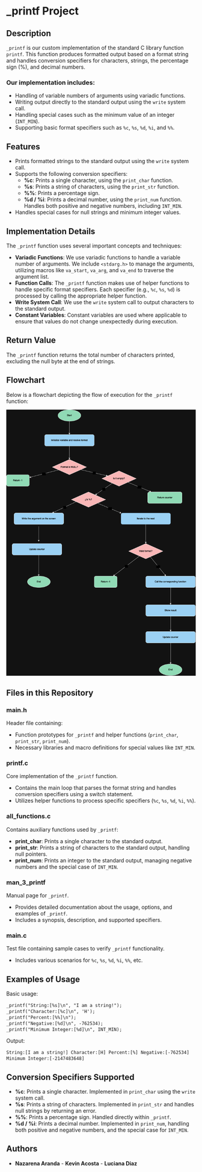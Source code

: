 # _printf Project

## Description

`_printf` is our custom implementation of the standard C library function `printf`. This function produces formatted output based on a format string and handles conversion specifiers for characters, strings, the percentage sign (%), and decimal numbers.

### Our implementation includes:
- Handling of variable numbers of arguments using variadic functions.
- Writing output directly to the standard output using the `write` system call.
- Handling special cases such as the minimum value of an integer (`INT_MIN`).
- Supporting basic format specifiers such as `%c`, `%s`, `%d`, `%i`, and `%%`.

## Features

- Prints formatted strings to the standard output using the `write` system call.
- Supports the following conversion specifiers:
  - **%c**: Prints a single character, using the `print_char` function.
  - **%s**: Prints a string of characters, using the `print_str` function.
  - **%%**: Prints a percentage sign.
  - **%d / %i**: Prints a decimal number, using the `print_num` function. Handles both positive and negative numbers, including `INT_MIN`.
- Handles special cases for null strings and minimum integer values.


## Implementation Details

The `_printf` function uses several important concepts and techniques:

- **Variadic Functions**: We use variadic functions to handle a variable number of arguments. We include `<stdarg.h>` to manage the arguments, utilizing macros like `va_start`, `va_arg`, and `va_end` to traverse the argument list.
- **Function Calls**: The `_printf` function makes use of helper functions to handle specific format specifiers. Each specifier (e.g., `%c`, `%s`, `%d`) is processed by calling the appropriate helper function.
- **Write System Call**: We use the `write` system call to output characters to the standard output.
- **Constant Variables**: Constant variables are used where applicable to ensure that values do not change unexpectedly during execution.

## Return Value

The `_printf` function returns the total number of characters printed, excluding the null byte at the end of strings.

## Flowchart

Below is a flowchart depicting the flow of execution for the `_printf` function:

![Flowchart](https://github.com/nazarena-aranda/Images/blob/main/FlowchartPrintf.drawio.png?raw=true)

## Files in this Repository

### main.h
Header file containing:
- Function prototypes for `_printf` and helper functions (`print_char`, `print_str`, `print_num`).
- Necessary libraries and macro definitions for special values like `INT_MIN`.

### printf.c
Core implementation of the `_printf` function.
- Contains the main loop that parses the format string and handles conversion specifiers using a switch statement.
- Utilizes helper functions to process specific specifiers (`%c`, `%s`, `%d`, `%i`, `%%`).

### all_functions.c
Contains auxiliary functions used by `_printf`:
- **print_char**: Prints a single character to the standard output.
- **print_str**: Prints a string of characters to the standard output, handling null pointers.
- **print_num**: Prints an integer to the standard output, managing negative numbers and the special case of `INT_MIN`.

### man_3_printf
Manual page for `_printf`.
- Provides detailed documentation about the usage, options, and examples of `_printf`.
- Includes a synopsis, description, and supported specifiers.

### main.c
Test file containing sample cases to verify `_printf` functionality.
- Includes various scenarios for `%c`, `%s`, `%d`, `%i`, `%%`, etc.

## Examples of Usage

Basic usage:
```
_printf("String:[%s]\n", "I am a string!");
_printf("Character:[%c]\n", 'H');
_printf("Percent:[%%]\n");
_printf("Negative:[%d]\n", -762534);
_printf("Minimum Integer:[%d]\n", INT_MIN);
```
Output:
```
String:[I am a string!] Character:[H] Percent:[%] Negative:[-762534] Minimum Integer:[-2147483648]
```
## Conversion Specifiers Supported
- **%c**: Prints a single character. Implemented in `print_char` using the `write` system call.
- **%s**: Prints a string of characters. Implemented in `print_str` and handles null strings by returning an error.
- **%%**: Prints a percentage sign. Handled directly within `_printf`.
- **%d / %i**: Prints a decimal number. Implemented in `print_num`, handling both positive and negative numbers, and the special case for `INT_MIN`.

## Authors

- **Nazarena Aranda** - **Kevin Acosta** - **Luciana Diaz**
